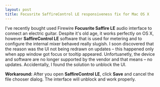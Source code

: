 ```yaml
---
layout: post
title: Focusrite SaffireControl LE responsiveness fix for Mac OS X
---
```


I've recently bought used Firewire **Focusrite Saffire LE** audio interface to connect an electric guitar. Despite it's old age, it works perfectly on OS X, however **SaffireControl LE** software that is used for metering and to configure the internal mixer behaved really slugish. I soon discovered that the reason was the UI not being redrawn on updates – this happened only when app window got focus or tooltip appeared. Unfortuanetly, the device and software are no longer supported by the vendor and that means – no updates. Accidentally, I found the solution to unblock the UI.

**Workaround:** After you open **SaffireControl LE**, click **Save** and cancel the file chooser dialog. The interface will unblock and work properly.
